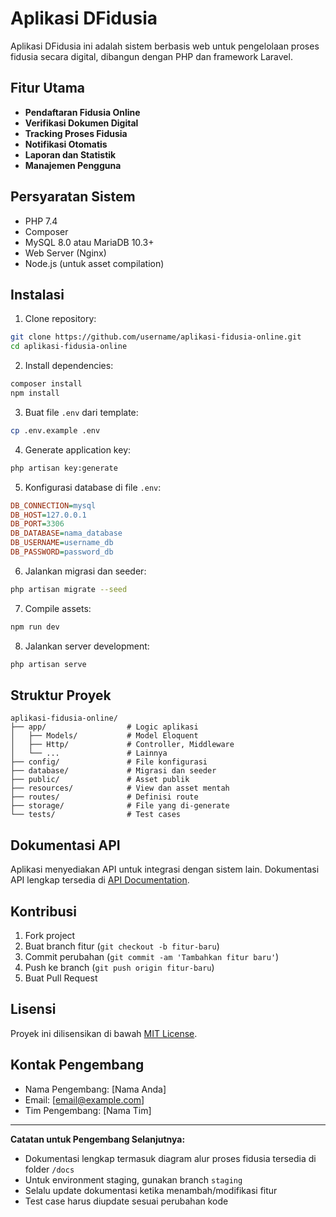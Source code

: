 # Aplikasi DFidusia

Aplikasi DFidusia ini adalah sistem berbasis web untuk pengelolaan proses fidusia secara digital, dibangun dengan PHP dan framework Laravel.

## Fitur Utama

- **Pendaftaran Fidusia Online**
- **Verifikasi Dokumen Digital**
- **Tracking Proses Fidusia**
- **Notifikasi Otomatis**
- **Laporan dan Statistik**
- **Manajemen Pengguna**

## Persyaratan Sistem

- PHP 7.4
- Composer
- MySQL 8.0 atau MariaDB 10.3+
- Web Server (Nginx)
- Node.js (untuk asset compilation)

## Instalasi

1. Clone repository:
```bash
git clone https://github.com/username/aplikasi-fidusia-online.git
cd aplikasi-fidusia-online
```

2. Install dependencies:
```bash
composer install
npm install
```

3. Buat file `.env` dari template:
```bash
cp .env.example .env
```

4. Generate application key:
```bash
php artisan key:generate
```

5. Konfigurasi database di file `.env`:
```ini
DB_CONNECTION=mysql
DB_HOST=127.0.0.1
DB_PORT=3306
DB_DATABASE=nama_database
DB_USERNAME=username_db
DB_PASSWORD=password_db
```

6. Jalankan migrasi dan seeder:
```bash
php artisan migrate --seed
```

7. Compile assets:
```bash
npm run dev
```

8. Jalankan server development:
```bash
php artisan serve
```

## Struktur Proyek

```
aplikasi-fidusia-online/
├── app/                  # Logic aplikasi
│   ├── Models/           # Model Eloquent
│   ├── Http/             # Controller, Middleware
│   └── ...               # Lainnya
├── config/               # File konfigurasi
├── database/             # Migrasi dan seeder
├── public/               # Asset publik
├── resources/            # View dan asset mentah
├── routes/               # Definisi route
├── storage/              # File yang di-generate
└── tests/                # Test cases
```

## Dokumentasi API

Aplikasi menyediakan API untuk integrasi dengan sistem lain. Dokumentasi API lengkap tersedia di [API Documentation](docs/api.md).

## Kontribusi

1. Fork project
2. Buat branch fitur (`git checkout -b fitur-baru`)
3. Commit perubahan (`git commit -am 'Tambahkan fitur baru'`)
4. Push ke branch (`git push origin fitur-baru`)
5. Buat Pull Request

## Lisensi

Proyek ini dilisensikan di bawah [MIT License](LICENSE).

## Kontak Pengembang

- Nama Pengembang: [Nama Anda]
- Email: [email@example.com]
- Tim Pengembang: [Nama Tim]

---

**Catatan untuk Pengembang Selanjutnya:**
- Dokumentasi lengkap termasuk diagram alur proses fidusia tersedia di folder `/docs`
- Untuk environment staging, gunakan branch `staging`
- Selalu update dokumentasi ketika menambah/modifikasi fitur
- Test case harus diupdate sesuai perubahan kode
